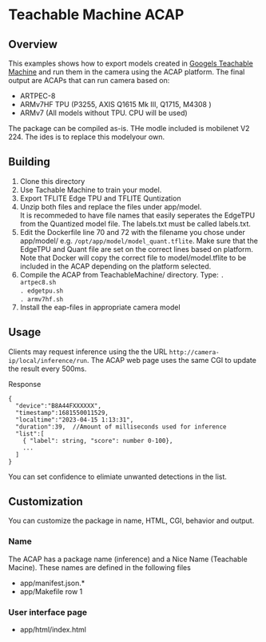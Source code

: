 # Teachable Machine ACAP

## Overview
This examples shows how to export models created in [Googels Teachable Machine](https://teachablemachine.withgoogle.com/) and run them in the camera using the ACAP platform.
The final output are ACAPs that can run camera based on:
* ARTPEC-8
* ARMv7HF TPU (P3255, AXIS Q1615 Mk III, Q1715, M4308 )
* ARMv7 (All models without TPU.  CPU will be used)

The package can be compiled as-is.  THe modle included is mobilenet V2 224. The ides is to replace this modelyour own.

## Building
1. Clone this directory
2. Use Tachable Machine to train your model.
3. Export TFLITE Edge TPU and TFLITE Quntization
4. Unzip both files and replace the files under app/model.  
It is recommeded to have file names that easily seperates the EdgeTPU from the Quantized model file.  The labels.txt must be called labels.txt.
5. Edit the Dockerfile line 70 and 72 with the filename you chose under app/model/ e.g. ```/opt/app/model/model_quant.tflite```.  Make sure that the EdgeTPU and Quant file are set on the correct lines based on platform.  Note that Docker will copy the correct file to model/model.tflite to be included in the ACAP depending on the platform selected.
6. Compile the ACAP from TeachableMachine/ directory.  Type:
   ```. artpec8.sh```  
   ```. edgetpu.sh```  
   ```. armv7hf.sh```
 6. Install the eap-files in appropriate camera model
 
 ## Usage
Clients may request inference using the the URL ```http://camera-ip/local/inference/run```.  The ACAP web page uses the same CGI to update the result every 500ms. 

Response 

```
{
  "device":"B8A44FXXXXXX",
  "timestamp":1681550011529,
  "localtime":"2023-04-15 1:13:31",
  "duration":39,  //Amount of milliseconds used for inference
  "list":[
    { "label": string, "score": number 0-100},
    ...
  ]
}
```
You can set confidence to elimiate unwanted detections in the list.

## Customization
You can customize the package in name, HTML, CGI, behavior and output.

### Name
The ACAP has a package name (inference) and a Nice Name (Teachable Macine).  These names are defined in the following files
* app/manifest.json.*
* app/Makefile row 1

### User interface page
* app/html/index.html

